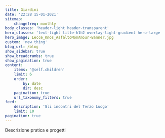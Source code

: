 ```yaml
---
title: Giardini
date: '22:28 15-01-2021'
sitemap:
    changefreq: monthly
body_classes: 'header-light header-transparent'
hero_classes: 'text-light title-h1h2 overlay-light-gradient hero-large parallax'
hero_image: Lecce_Knos_AsfaltoMonAmour-Banner.jpg
custom: 'new thing'
blog_url: /blog
show_sidebar: true
show_breadcrumbs: true
show_pagination: true
content:
    items: '@self.children'
    limit: 6
    order:
        by: date
        dir: desc
    pagination: true
    url_taxonomy_filters: true
feed:
    description: 'Gli incontri del Terzo Luogo'
    limit: 10
pagination: true
---
```


Descrizione pratica e progetti

